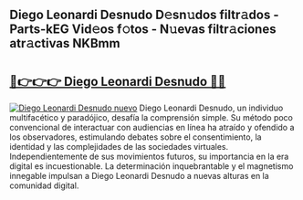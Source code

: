 ## Diego Leonardi Desnudo D𝚎sn𝚞dos filtr𝚊dos - Parts-kEG Vid𝚎os f𝚘tos - N𝚞evas filtr𝚊ciones atr𝚊ctivas NKBmm

# <h2><a href="http://mb1he7.tromn.icu/?c=Diego+Leonardi+Desnudo">🔗👉👉👉 Diego Leonardi Desnudo 🔗🔗</a></h2>

[![Diego Leonardi Desnudo nuevo](https://i.imgur.com/pEAQMta.gif)](http://mb1he7.tromn.icu/?c=Diego+Leonardi+Desnudo)
Diego Leonardi Desnudo, un individuo multifacético y paradójico, desafía la comprensión simple. Su método poco convencional de interactuar con audiencias en línea ha atraído y ofendido a los observadores, estimulando debates sobre el consentimiento, la identidad y las complejidades de las sociedades virtuales. Independientemente de sus movimientos futuros, su importancia en la era digital es incuestionable. La determinación inquebrantable y el magnetismo innegable impulsan a Diego Leonardi Desnudo a nuevas alturas en la comunidad digital.
